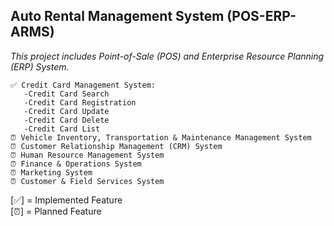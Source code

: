 ## Auto Rental Management System (POS-ERP-ARMS)

*This project includes Point-of-Sale (POS) and Enterprise Resource Planning (ERP) System.*
```
✅ Credit Card Management System:
   -Credit Card Search
   -Credit Card Registration
   -Credit Card Update
   -Credit Card Delete
   -Credit Card List
⏰ Vehicle Inventory, Transportation & Maintenance Management System
⏰ Customer Relationship Management (CRM) System
⏰ Human Resource Management System
⏰ Finance & Operations System
⏰ Marketing System
⏰ Customer & Field Services System
```
[✅] = Implemented Feature  
[⏰] = Planned Feature
